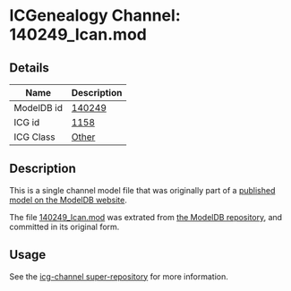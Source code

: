 # ICGenealogy Channel: 140249\_Ican.mod

## Details

Name | Description
---- | -----------
ModelDB id | [140249](http://senselab.med.yale.edu/ModelDB/ShowModel.cshtml?model=140249)
ICG id | [1158](http://icg.neurotheory.ox.ac.uk/channels/other/1158)
ICG Class | [Other](http://icg.neurotheory.ox.ac.uk/channels/other)

## Description

This is a single channel model file that was originally part of a [published model on the ModelDB website](http://senselab.med.yale.edu/mModelDB/ShowModel.cshtml?model=140249).

The file [140249\_Ican.mod](140249_Ican.mod) was extrated from [the ModelDB repository](http://senselab.med.yale.edu/ModelDB/ShowModel.cshtml?model=140249), and committed in its original form.

## Usage

See the [icg-channel super-repository](https://github.com/icgenealogy/icg-channels) for more information.